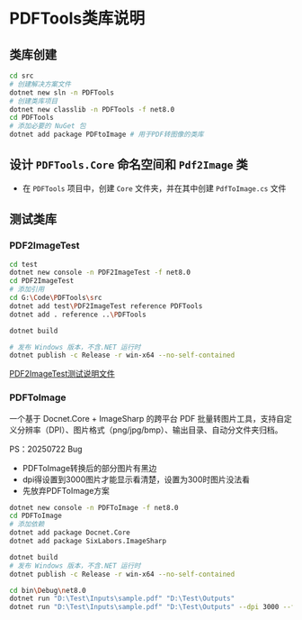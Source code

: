 # PDFTools类库说明

## 类库创建

```bash
cd src
# 创建解决方案文件
dotnet new sln -n PDFTools
# 创建类库项目
dotnet new classlib -n PDFTools -f net8.0
cd PDFTools
# 添加必要的 NuGet 包
dotnet add package PDFtoImage # 用于PDF转图像的类库
```

## 设计 `PDFTools.Core` 命名空间和 `Pdf2Image` 类

- 在 `PDFTools` 项目中，创建 `Core` 文件夹，并在其中创建 `PdfToImage.cs` 文件


## 测试类库

### PDF2ImageTest

```bash
cd test
dotnet new console -n PDF2ImageTest -f net8.0
cd PDF2ImageTest
# 添加引用
cd G:\Code\PDFTools\src
dotnet add test\PDF2ImageTest reference PDFTools
dotnet add . reference ..\PDFTools

dotnet build

# 发布 Windows 版本，不含.NET 运行时
dotnet publish -c Release -r win-x64 --no-self-contained
```
[PDF2ImageTest测试说明文件](src\test\PDF2ImageTest\README.md)

### PDFToImage 

一个基于 Docnet.Core + ImageSharp 的跨平台 PDF 批量转图片工具，支持自定义分辨率（DPI）、图片格式（png/jpg/bmp）、输出目录、自动分文件夹归档。

PS：20250722 Bug
- PDFToImage转换后的部分图片有黑边
- dpi得设置到3000图片才能显示看清楚，设置为300时图片没法看
- 先放弃PDFToImage方案

```bash
dotnet new console -n PDFToImage -f net8.0 
cd PDFToImage
# 添加依赖
dotnet add package Docnet.Core
dotnet add package SixLabors.ImageSharp

dotnet build
# 发布 Windows 版本，不含.NET 运行时
dotnet publish -c Release -r win-x64 --no-self-contained

cd bin\Debug\net8.0
dotnet run "D:\Test\Inputs\sample.pdf" "D:\Test\Outputs"
dotnet run "D:\Test\Inputs\sample.pdf" "D:\Test\Outputs" --dpi 3000 --format jpg --concurrency 2
```